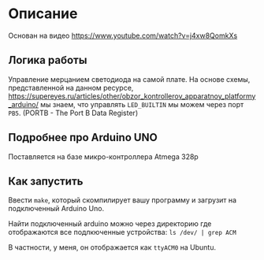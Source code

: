 # Описание

Основан на видео https://www.youtube.com/watch?v=j4xw8QomkXs

## Логика работы

Управление мерцанием светодиода на самой плате.
На основе схемы, представленной на данном ресурсе, https://supereyes.ru/articles/other/obzor_kontrollerov_apparatnoy_platformy_arduino/
мы знаем, что управлять `LED_BUILTIN` мы можем через порт `PB5`. (PORTB - The Port B Data Register)

## Подробнее про Arduino UNO

Поставляется на базе микро-контроллера Atmega 328p

## Как запустить

Ввести `make`, который скомпилирует вашу программу и загрузит на подключенный Arduino Uno.

Найти подключенный arduino можно через директорию где отображаются все подлкюченные устройства:
`ls /dev/ | grep ACM`

В частности, у меня, он отображается как `ttyACM0` на Ubuntu.

